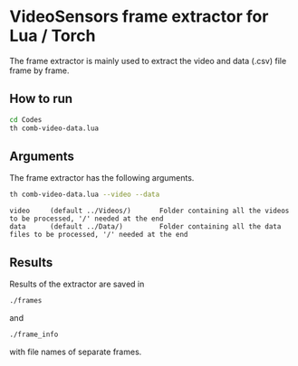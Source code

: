 # VideoSensors frame extractor for Lua / Torch

The frame extractor is mainly used to extract the video and data (.csv) file frame by frame.

## How to run

```bash
cd Codes
th comb-video-data.lua
```

## Arguments

The frame extractor has the following arguments.

```bash
th comb-video-data.lua --video --data
```

```
video     (default ../Videos/)       Folder containing all the videos to be processed, '/' needed at the end
data      (default ../Data/)         Folder containing all the data files to be processed, '/' needed at the end
```

## Results 

Results of the extractor are saved in 

```bash
./frames
```

and 

```bash
./frame_info
```

with file names of separate frames.
